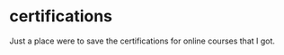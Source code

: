 certifications
==============

Just a place were to save the certifications for online courses that I got.
